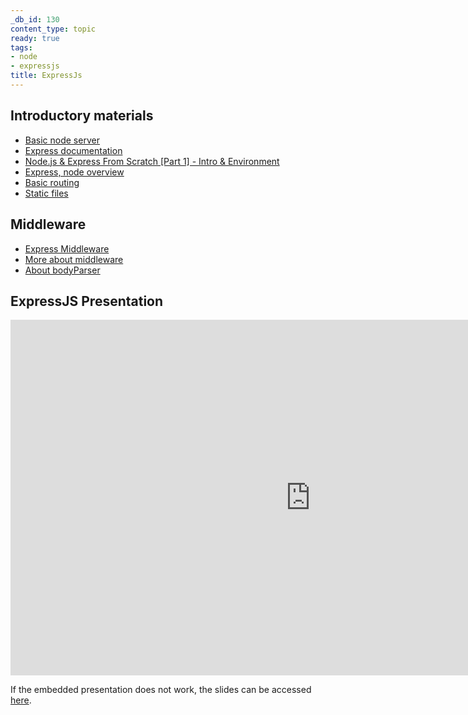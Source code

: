 ```yaml
---
_db_id: 130
content_type: topic
ready: true
tags:
- node
- expressjs
title: ExpressJs
---
```


## Introductory materials

- [Basic node server](https://nodejs.org/en/docs/guides/getting-started-guide/)
- [Express documentation](https://expressjs.com/)
- [Node.js & Express From Scratch [Part 1] - Intro & Environment](https://www.youtube.com/watch?v=k_0ZzvHbNBQ)
- [Express, node overview](https://www.tutorialspoint.com/nodejs/nodejs_express_framework.htm)
- [Basic routing](https://expressjs.com/en/starter/basic-routing.html)
- [Static files](https://expressjs.com/en/starter/static-files.html)

## Middleware

- [Express Middleware](https://expressjs.com/en/guide/using-middleware.html)
- [More about middleware](http://bit.ly/2Ivqojf)
- [About bodyParser](http://bit.ly/2PaKoZD)

## ExpressJS Presentation 

<iframe src="https://drive.google.com/file/d/14RIS-T1WNdpHX7Zu4zNAylRS1_Q3ahZm/preview" frameborder="0" width="960" height="569" allowfullscreen="true" mozallowfullscreen="true" webkitallowfullscreen="true" style="display:block; margin: 0 auto;"></iframe>

If the embedded presentation does not work, the slides can be accessed [here](https://drive.google.com/file/d/14RIS-T1WNdpHX7Zu4zNAylRS1_Q3ahZm).